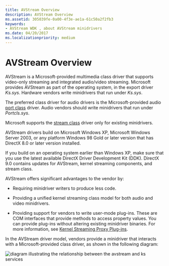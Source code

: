 ```yaml
---
title: AVStream Overview
description: AVStream Overview
ms.assetid: 305039fe-0a00-4f3e-ae1a-61c50a2f2fb3
keywords:
- AVStream WDK , about AVStream minidrivers
ms.date: 04/20/2017
ms.localizationpriority: medium
---
```


# AVStream Overview





AVStream is a Microsoft-provided multimedia class driver that supports video-only streaming and integrated audio/video streaming. Microsoft provides AVStream as part of the operating system, in the export driver *Ks.sys*. Hardware vendors write minidrivers that run under *Ks.sys*.

The preferred class driver for audio drivers is the Microsoft-provided audio [port class](https://docs.microsoft.com/windows-hardware/drivers/audio/introduction-to-port-class) driver. Audio vendors should write minidrivers that run under *Portcls.sys*.

Microsoft supports the [stream class](https://docs.microsoft.com/windows-hardware/drivers/ddi/_stream/index) driver only for existing minidrivers.

AVStream drivers build on Microsoft Windows XP, Microsoft Windows Server 2003, or any platform Windows 98 Gold or later version that has DirectX 8.0 or later version installed.

If you build on an operating system earlier than Windows XP, make sure that you use the latest available DirectX Driver Development Kit (DDK). DirectX 9.0 contains updates for AVStream, kernel streaming components, and stream class.

AVStream offers significant advantages to the vendor by:

-   Requiring minidriver writers to produce less code.

-   Providing a unified kernel streaming class model for both audio and video minidrivers.

-   Providing support for vendors to write user-mode plug-ins. These are COM interfaces that provide methods to access property values. You can provide plug-ins without altering existing minidriver binaries. For more information, see [Kernel Streaming Proxy Plug-ins](kernel-streaming-proxy-plug-ins-design-guide.md).

In the AVStream driver model, vendors provide a minidriver that interacts with a Microsoft-provided class driver, as shown in the following diagram:

![diagram illustrating the relationship between the avstream and ks services](images/avstream.png)

 

 




